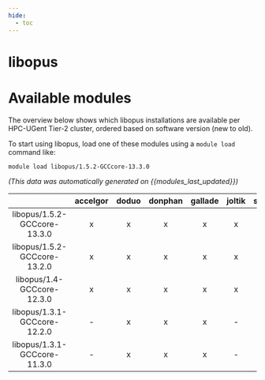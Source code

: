 ```yaml
---
hide:
  - toc
---
```


libopus
=======

# Available modules


The overview below shows which libopus installations are available per HPC-UGent Tier-2 cluster, ordered based on software version (new to old).

To start using libopus, load one of these modules using a `module load` command like:

```shell
module load libopus/1.5.2-GCCcore-13.3.0
```

*(This data was automatically generated on {{modules_last_updated}})*  

| |accelgor|doduo|donphan|gallade|joltik|shinx|
| :---: | :---: | :---: | :---: | :---: | :---: | :---: |
|libopus/1.5.2-GCCcore-13.3.0|x|x|x|x|x|x|
|libopus/1.5.2-GCCcore-13.2.0|x|x|x|x|x|x|
|libopus/1.4-GCCcore-12.3.0|x|x|x|x|x|x|
|libopus/1.3.1-GCCcore-12.2.0|-|x|x|x|-|-|
|libopus/1.3.1-GCCcore-11.3.0|-|x|x|x|-|x|
